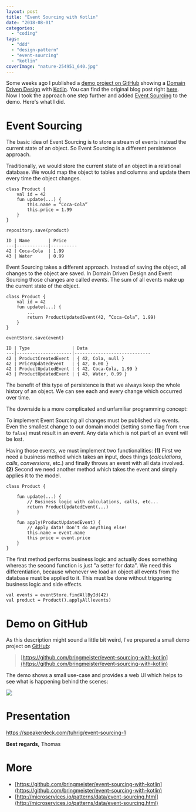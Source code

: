 ```yaml
---
layout: post
title: "Event Sourcing with Kotlin"
date: "2018-08-01"
categories: 
  - "coding"
tags: 
  - "ddd"
  - "design-pattern"
  - "event-sourcing"
  - "kotlin"
coverImage: "nature-254951_640.jpg"
---
```


Some weeks ago I published a [demo project on GitHub](https://github.com/bringmeister/ddd-with-kotlin) showing a [Domain Driven Design](https://en.wikipedia.org/wiki/Domain-driven_design) with [Kotlin](https://kotlinlang.org). You can find the original blog post right [here](https://tuhrig.de/ddd-with-kotlin). Now I took the approach one step further and added [Event Sourcing](http://microservices.io/patterns/data/event-sourcing.html) to the demo. Here's what I did.

# Event Sourcing

The basic idea of Event Sourcing is to store a stream of events instead the current state of an object. So Event Sourcing is a different persistence approach.

Traditionally, we would store the current state of an object in a relational database. We would map the object to tables and columns and update them every time the object changes.

    class Product {
        val id = 42
        fun update(...) {
            this.name = “Coca-Cola”
            this.price = 1.99
        }
    }

    repository.save(product)

    ID | Name       | Price
    ---|------------|----------
    42 | Coca-Cola  | 1.99
    43 | Water      | 0.99

Event Sourcing takes a different approach. Instead of saving the object, all changes to the object are saved. In Domain Driven Design and Event Sourcing those changes are called _events_. The sum of all events make up the current state of the object.

    class Product {
        val id = 42
        fun update(...) {
            ...
            return ProductUpdatedEvent(42, “Coca-Cola”, 1.99)
        }
    }
    
    eventStore.save(event)
    
    ID | Type                | Data
    ---|---------------------|-----------------------------
    42 | ProductCreatedEvent | { 42, Cola, null }
    42 | PriceUpdatedEvent   | { 42, 0.00 }
    42 | ProductUpdatedEvent | { 42, Coca-Cola, 1.99 }
    43 | ProductUpdatedEvent | { 43, Water, 0.99 }

The benefit of this type of persistence is that we always keep the whole history of an object. We can see each and every change which occurred over time.

The downside is a more complicated and unfamiliar programming concept:

To implement Event Sourcing all changes must be published via events. Even the smallest change to our domain model (setting some flag from `true` to `false`) must result in an event. Any data which is not part of an event will be lost.

Having those events, we must implement two functionalities: **(1)** First we need a business method which takes an input, does things (_calculations_, _calls_, _conversions_, etc.) and finally throws an event with all data involved. **(2)** Second we need another method which takes the event and simply applies it to the model.

    class Product {
    
        fun update(...) {
            // Business logic with calculations, calls, etc...
            return ProductUpdatedEvent(...)
        }
    
        fun apply(ProductUpdatedEvent) {
            // Apply data! Don’t do anything else!
            this.name = event.name
            this price = event.price
        }
    }

The first method performs business logic and actually does something whereas the second function is just "a setter for data". We need this differentiation, because whenever we load an object all events from the database must be applied to it. This must be done without triggering business logic and side effects.

    val events = eventStore.findAllById(42)
    val product = Product().applyAll(events) 

# Demo on GitHub

As this description might sound a little bit weird, I've prepared a small demo project on [GitHub](https://github.com/bringmeister/event-sourcing-with-kotlin):

> [https://github.com/bringmeister/event-sourcing-with-kotlin](https://github.com/bringmeister/event-sourcing-with-kotlin)

The demo shows a small use-case and provides a web UI which helps to see what is happening behind the scenes:

[![](images/Screen-Shot-2018-08-01-at-11.15.57-1024x713.png)](http://tuhrig.de/wp-content/uploads/2018/08/Screen-Shot-2018-08-01-at-11.15.57.png)

# Presentation

https://speakerdeck.com/tuhrig/event-sourcing-1

**Best regards,** Thomas

# More

- [https://github.com/bringmeister/event-sourcing-with-kotlin](https://github.com/bringmeister/event-sourcing-with-kotlin)
- [http://microservices.io/patterns/data/event-sourcing.html](http://microservices.io/patterns/data/event-sourcing.html)
